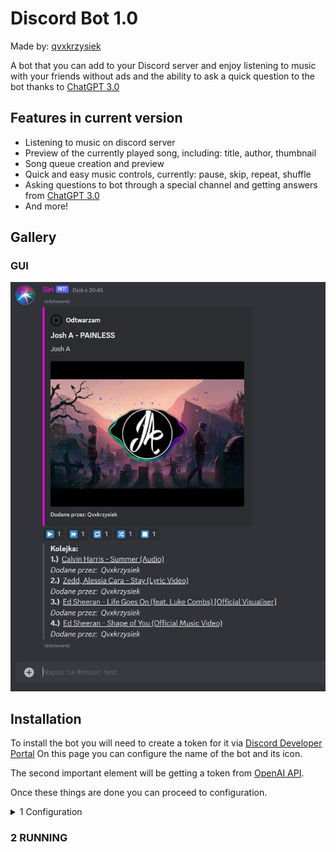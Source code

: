 # Discord Bot 1.0
Made by: [qvxkrzysiek](https://github.com/qvxkrzysiek)

A bot that you can add to your Discord server and enjoy listening to music with your friends without ads and the ability to ask a quick question to the bot thanks to [ChatGPT 3.0](https://openai.com/)

## Features in current version

- Listening to music on discord server
- Preview of the currently played song, including: title, author, thumbnail
- Song queue creation and preview
- Quick and easy music controls, currently: pause, skip, repeat, shuffle
- Asking questions to bot through a special channel and getting answers from [ChatGPT 3.0](https://openai.com/)
- And more!

## Gallery

### GUI
![GUI INTERFACE](https://raw.githubusercontent.com/qvxkrzysiek/Discord-Bot/main/docs/Discord1.png)

## Installation
To install the bot you will need to create a token for it via [Discord Developer Portal](https://discord.com/developers/docs/intro) On this page you can configure the name of the bot and its icon.

The second important element will be getting a token from [OpenAI API](https://platform.openai.com/overview).

Once these things are done you can proceed to configuration.

<details>
  <summary>1 Configuration</summary>
Path: Discord-Bot/src/main/resources/config.yml
```shell
DISCORD_API_TOKEN: ""
CHATGPT_API_TOKEN: ""
CHATGPT_CHAT_ID: ""
MUSIC_CHAT_ID: ""
```
In this file you put your Discord API token and OpenAI API token.

In place of CHATGPT CHAT ID, MUSIC_CHAT ID, enter the numbers of discord channels on which you want the bot to operate.
  </details>

  
### 2 RUNNING
